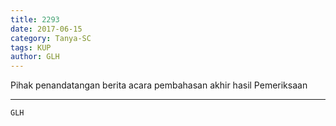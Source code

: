 ```yaml
---
title: 2293
date: 2017-06-15
category: Tanya-SC
tags: KUP
author: GLH
---
```


Pihak penandatangan berita acara pembahasan akhir hasil Pemeriksaan

---



`GLH`

